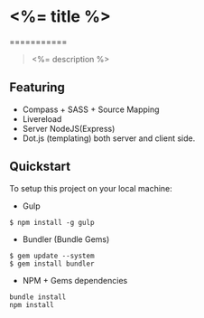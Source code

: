 # <%= title %>
===========

> <%= description %>

## Featuring
- Compass + SASS + Source Mapping
- Livereload
- Server NodeJS(Express)
- Dot.js (templating) both server and client side.

## Quickstart
To setup this project on your local machine:

- Gulp
```
$ npm install -g gulp
```

- Bundler (Bundle Gems)
```
$ gem update --system
$ gem install bundler
```

- NPM + Gems dependencies
```
bundle install
npm install
```
